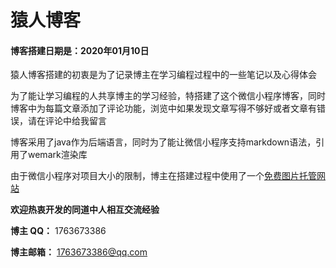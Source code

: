# 猿人博客

#### 博客搭建日期是：2020年01月10日

猿人博客搭建的初衷是为了记录博主在学习编程过程中的一些笔记以及心得体会

为了能让学习编程的人共享博主的学习经验，特搭建了这个微信小程序博客，同时博客中为每篇文章添加了评论功能，浏览中如果发现文章写得不够好或者文章有错误，请在评论中给我留言

博客采用了java作为后端语言，同时为了能让微信小程序支持markdown语法，引用了wemark渲染库

由于微信小程序对项目大小的限制，博主在搭建过程中使用了一个[免费图片托管网站](/pages/carry/carry?id=https://postimage.org/)

**欢迎热衷开发的同道中人相互交流经验**

**博主 QQ：** 1763673386

**博主邮箱：** 1763673386@qq.com

